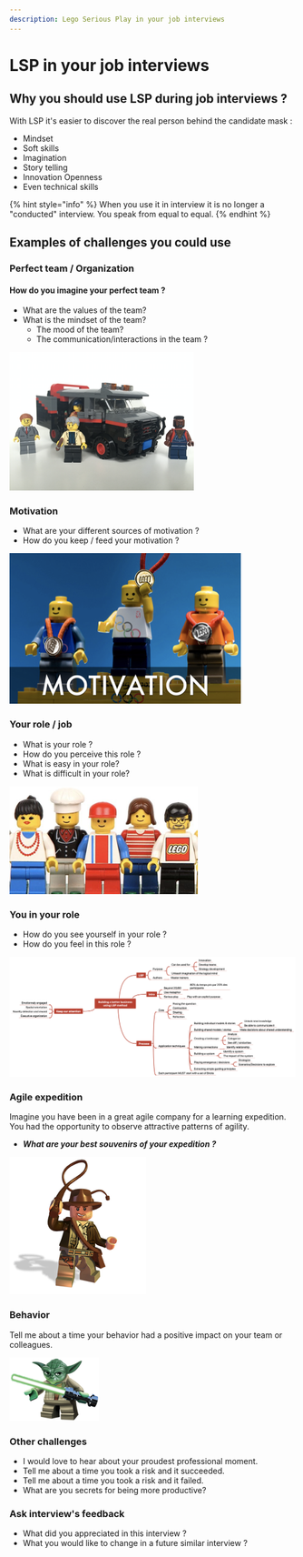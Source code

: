 ```yaml
---
description: Lego Serious Play in your job interviews
---
```


# LSP in your job interviews

## Why you should use LSP during job interviews ?

With LSP it's easier to discover the real person behind the candidate mask :

* Mindset
* Soft skills
* Imagination
* Story telling
* Innovation Openness
* Even technical skills

{% hint style="info" %}
When you use it in interview it is no longer a "conducted" interview. You speak from equal to equal.
{% endhint %}

## Examples of challenges you could use

### Perfect team / Organization

#### How do you imagine your perfect team ?

* What are the values of the team?
* What is the mindset of the team?
  * The mood of the team?&#x20;
  * The communication/interactions in the team ?

![](<../../.gitbook/assets/image (130).png>)

### Motivation

* What are your different sources of motivation ?&#x20;
* How do you keep / feed your motivation ?

![](<../../.gitbook/assets/image (131).png>)

### Your role / job

* What is your role ?
* How do you perceive this role ?&#x20;
* What is easy in your role?&#x20;
* What is difficult in your role?

![](<../../.gitbook/assets/image (132).png>)

### You in your role

* How do you see yourself in your role ?
* How do you feel in this role ?

![](<../../.gitbook/assets/image (133).png>)

### Agile expedition

Imagine you have been in a great agile company for a learning expedition. You had the opportunity to observe attractive patterns of agility.

* _**What are your best souvenirs of your expedition ?**_

![](<../../.gitbook/assets/image (134).png>)

### Behavior

Tell me about a time your behavior had a positive impact on your team or colleagues.

![](<../../.gitbook/assets/image (135).png>)

### Other challenges

* I would love to hear about your proudest professional moment.&#x20;
* Tell me about a time you took a risk and it succeeded.&#x20;
* Tell me about a time you took a risk and it failed.
* What are you secrets for being more productive?

### Ask interview's feedback

* What did you appreciated in this interview ?
* What you would like to change in a future similar interview ?



